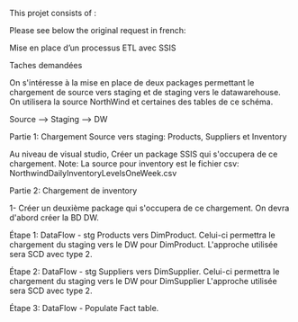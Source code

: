 This projet consists of :






Please see below the original request in french: 



Mise en place d’un processus ETL avec SSIS 

Taches demandées

On s'intéresse à la mise en place de deux packages permettant le chargement de source vers staging et de staging vers le datawarehouse. On utilisera la source NorthWind et certaines des tables de ce schéma.

Source --> Staging --> DW

Partie 1: Chargement Source vers staging: Products, Suppliers et Inventory

Au niveau de visual studio, Créer un package SSIS qui s'occupera de ce chargement.
Note: La source pour inventory est le fichier csv: NorthwindDailyInventoryLevelsOneWeek.csv

Partie 2: Chargement de inventory

1- Créer un deuxième package qui s'occupera de ce chargement. 
On devra d'abord créer la BD DW. 

Étape 1: DataFlow - stg Products vers DimProduct. 
Celui-ci permettra le chargement du staging vers le DW pour DimProduct. 
L'approche utilisée sera SCD avec type 2.

Étape 2: DataFlow - stg Suppliers vers DimSupplier. 
Celui-ci permettra le chargement du staging vers le DW pour DimSupplier
L'approche utilisée sera SCD avec type 2.

Étape 3: DataFlow - Populate Fact table. 

